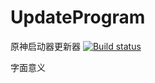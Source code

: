 # UpdateProgram
原神启动器更新器 [![Build status](https://ci.appveyor.com/api/projects/status/jnv5nkp6jxur4l0l?svg=true)](https://ci.appveyor.com/project/GengGode/updateprogram)

字面意义
